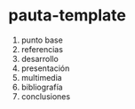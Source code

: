 # pauta-template

1. punto base
2. referencias
3. desarrollo
4. presentación
5. multimedia
6. bibliografía
7. conclusiones
